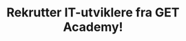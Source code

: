 ---
layout: bedrift/sammarbeids-partnere
title: Rekrutter IT-utviklere fra GET Academy!
permalink: /bedrift/
nav: true
---